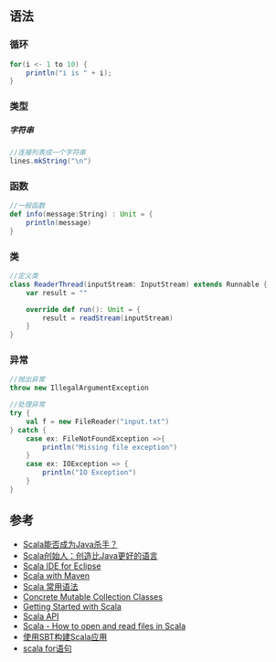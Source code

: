 ## 语法
### 循环
```scala
for(i <- 1 to 10) {
    println("i is " + i);
}
```

### 类型
##### 字符串
```scala
//连接列表成一个字符串
lines.mkString("\n")
```
### 函数
```scala
//一般函数
def info(message:String) : Unit = {
    println(message)
}
```

### 类
```scala
//定义类
class ReaderThread(inputStream: InputStream) extends Runnable {
    var result = ""

    override def run(): Unit = {
        result = readStream(inputStream)
    }
}
```

### 异常
```scala
//抛出异常
throw new IllegalArgumentException

//处理异常
try {
    val f = new FileReader("input.txt")
} catch {
    case ex: FileNotFoundException =>{
        println("Missing file exception")
    }
    case ex: IOException => {
        println("IO Exception")
    }
}
```
## 参考
* [Scala能否成为Java杀手？](http://hb.qq.com/a/20120418/001400.htm)
* [Scala创始人：创造比Java更好的语言](http://developer.51cto.com/art/200905/124636.htm)
* [Scala IDE for Eclipse](http://scala-ide.org/download/current.html)
* [Scala with Maven](http://docs.scala-lang.org/tutorials/scala-with-maven.html)
* [Scala 常用语法](http://www.cnblogs.com/fxjwind/p/3338829.html)
* [Concrete Mutable Collection Classes](http://docs.scala-lang.org/overviews/collections/concrete-mutable-collection-classes.html)
* [Getting Started with Scala](http://www.scala-lang.org/old/node/166)
* [Scala API](http://www.scala-lang.org/api/current/#package)
* [Scala - How to open and read files in Scala](http://alvinalexander.com/scala/scala-how-open-read-files-scala-examples)
* [使用SBT构建Scala应用](https://github.com/CSUG/real_world_scala/blob/master/02_sbt.markdown)
* [scala for语句](http://outofmemory.cn/scala/scala-for-statement)